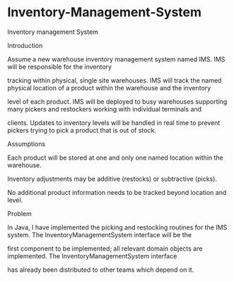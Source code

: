 # Inventory-Management-System

Inventory management System


Introduction

Assume a new warehouse inventory management system named IMS. IMS will be responsible for the inventory

tracking within physical, single site warehouses. IMS will track the named physical location of a product within the warehouse and the inventory

level of each product. IMS will be deployed to busy warehouses supporting many pickers and restockers working with individual terminals and

clients. Updates to inventory levels will be handled in real time to prevent pickers trying to pick a product that is out of stock.



Assumptions

Each product will be stored at one and only one named location within the warehouse.

Inventory adjustments may be additive (restocks) or subtractive (picks).

No additional product information needs to be tracked beyond location and level.



Problem

In Java, I have implemented the picking and restocking routines for the IMS system. The InventoryManagementSystem interface will be the

first component to be implemented; all relevant domain objects are implemented. The InventoryManagementSystem interface

has already been distributed to other teams which depend on it.
